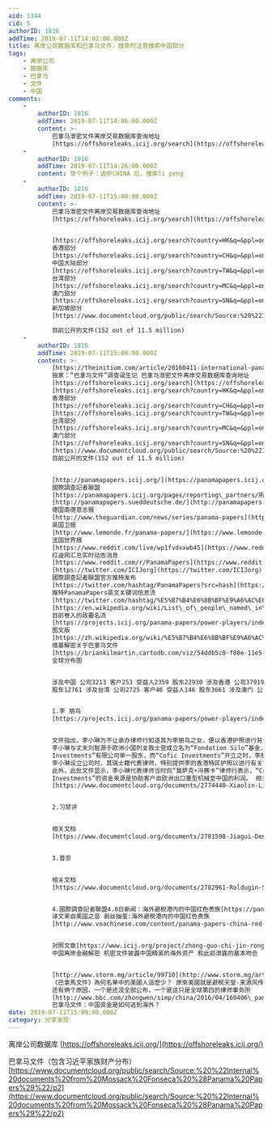 ```yaml
---
aid: 1344
cid: 5
authorID: 1816
addTime: 2019-07-11T14:02:00.000Z
title: 离岸公司数据库和巴拿马文件，搜索时注意搜索中国部分
tags:
    - 离岸公司
    - 数据库
    - 巴拿马
    - 文件
    - 中国
comments:
    -
        authorID: 1816
        addTime: 2019-07-11T14:06:00.000Z
        content: >-
            巴拿马泄密文件离岸交易数据库查询地址
            [https://offshoreleaks.icij.org/search](https://offshoreleaks.icij.org/search)
    -
        authorID: 1816
        addTime: 2019-07-11T14:26:00.000Z
        content: 举个例子：选中CHINA 后，搜索li peng
    -
        authorID: 1816
        addTime: 2019-07-11T15:00:00.000Z
        content: >-
            巴拿马泄密文件离岸交易数据库查询地址
            [https://offshoreleaks.icij.org/search](https://offshoreleaks.icij.org/search)


            [https://offshoreleaks.icij.org/search?country=HK&q=&ppl=on&ent=on&adr=on](https://offshoreleaks.icij.org/search?adr=on&country=HK&ent=on&ppl=on&q=)
            香港部分
            [https://offshoreleaks.icij.org/search?country=CH&q=&ppl=on&ent=on&adr=on](https://offshoreleaks.icij.org/search?adr=on&country=CH&ent=on&ppl=on&q=)
            中国大陆部分
            [https://offshoreleaks.icij.org/search?country=TW&q=&ppl=on&ent=on&adr=on](https://offshoreleaks.icij.org/search?adr=on&country=TW&ent=on&ppl=on&q=)
            台湾部分
            [https://offshoreleaks.icij.org/search?country=MC&q=&ppl=on&ent=on&adr=on](https://offshoreleaks.icij.org/search?adr=on&country=MC&ent=on&ppl=on&q=)
            澳门部分
            [https://offshoreleaks.icij.org/search?country=SN&q=&ppl=on&ent=on&adr=on](https://offshoreleaks.icij.org/search?adr=on&country=SN&ent=on&ppl=on&q=)
            新加坡部分
            [https://www.documentcloud.org/public/search/Source:%20%22Internal%20documents%20from%20Mossack%20Fonseca%20%28Panama%20Papers%29%22/p2](https://www.documentcloud.org/public/search/Source:%20%22Internal%20documents%20from%20Mossack%20Fonseca%20%28Panama%20Papers%29%22/p2)  

            目前公开的文件(152 out of 11.5 million)
    -
        authorID: 1816
        addTime: 2019-07-11T15:09:00.000Z
        content: >-
            [https://theinitium.com/article/20160411-international-panamarepoters/](https://theinitium.com/article/20160411-international-panamarepoters/)
            独家：“巴拿马文件”调查诞生记 巴拿马泄密文件离岸交易数据库查询地址
            [https://offshoreleaks.icij.org/search](https://offshoreleaks.icij.org/search)
            [https://offshoreleaks.icij.org/search?country=HK&q=&ppl=on&ent=on&adr=on](https://offshoreleaks.icij.org/search?adr=on&country=HK&ent=on&ppl=on&q=)
            香港部分
            [https://offshoreleaks.icij.org/search?country=CH&q=&ppl=on&ent=on&adr=on中国大陆部分](https://offshoreleaks.icij.org/search?adr=on%E4%B8%AD%E5%9B%BD%E5%A4%A7%E9%99%86%E9%83%A8%E5%88%86&country=CH&ent=on&ppl=on&q=)
            [https://offshoreleaks.icij.org/search?country=TW&q=&ppl=on&ent=on&adr=on](https://offshoreleaks.icij.org/search?adr=on&country=TW&ent=on&ppl=on&q=)
            台湾部分
            [https://offshoreleaks.icij.org/search?country=MC&q=&ppl=on&ent=on&adr=on](https://offshoreleaks.icij.org/search?adr=on&country=MC&ent=on&ppl=on&q=)
            澳门部分
            [https://offshoreleaks.icij.org/search?country=SN&q=&ppl=on&ent=on&adr=on新加坡部分](https://offshoreleaks.icij.org/search?adr=on%E6%96%B0%E5%8A%A0%E5%9D%A1%E9%83%A8%E5%88%86&country=SN&ent=on&ppl=on&q=)
            [https://www.documentcloud.org/public/search/Source:%20%22Internal%20documents%20from%20Mossack%20Fonseca%20%28Panama%20Papers%29%22/p2](https://www.documentcloud.org/public/search/Source:%20%22Internal%20documents%20from%20Mossack%20Fonseca%20%28Panama%20Papers%29%22/p2)
            目前公开的文件(152 out of 11.5 million)


            [http://panamapapers.icij.org/](https://panamapapers.icij.org/)
            國際調查記者聯盟
            [https://panamapapers.icij.org/pages/reporting\_partners/所有合作媒体](https://panamapapers.icij.org/pages/reporting_partners/%E6%89%80%E6%9C%89%E5%90%88%E4%BD%9C%E5%AA%92%E4%BD%93)
            [http://panamapapers.sueddeutsche.de/](http://panamapapers.sueddeutsche.de/)
            德国南德意志报
            [http://www.theguardian.com/news/series/panama-papers](https://www.theguardian.com/news/series/panama-papers)
            英国卫报
            [http://www.lemonde.fr/panama-papers/](https://www.lemonde.fr/panama-papers/)
            法国世界报
            [https://www.reddit.com/live/wp1fvdxxwb45](https://www.reddit.com/live/wp1fvdxxwb45)
            红迪网汇总实时动态消息
            [https://www.reddit.com/r/PanamaPapers](https://www.reddit.com/r/PanamaPapers)
            [https://twitter.com/ICIJorg](https://twitter.com/ICIJorg)
            國際調查記者聯盟官方推特发布
            [https://twitter.com/hashtag/PanamaPapers?src=hash](https://twitter.com/hashtag/PanamaPapers?src=hash)
            推特PanamaPapers英文关键词信息流
            [https://twitter.com/hashtag/%E5%B7%B4%E6%8B%BF%E9%A6%AC%E6%96%87%E4%BB%B6推特巴拿马文件中文信息流](https://twitter.com/hashtag/%E5%B7%B4%E6%8B%BF%E9%A6%AC%E6%96%87%E4%BB%B6%E6%8E%A8%E7%89%B9%E5%B7%B4%E6%8B%BF%E9%A9%AC%E6%96%87%E4%BB%B6%E4%B8%AD%E6%96%87%E4%BF%A1%E6%81%AF%E6%B5%81)
            [https://en.wikipedia.org/wiki/List\_of\_people\_named\_in\_the\_Panama\_Papers](https://en.wikipedia.org/wiki/List_of_people_named_in_the_Panama_Papers)
            目前卷入的政要名流
            [https://projects.icij.org/panama-papers/power-players/index.html#目前卷入的政要名流](https://projects.icij.org/panama-papers/power-players/index.html#%E7%9B%AE%E5%89%8D%E5%8D%B7%E5%85%A5%E7%9A%84%E6%94%BF%E8%A6%81%E5%90%8D%E6%B5%81)
            图文版
            [https://zh.wikipedia.org/wiki/%E5%B7%B4%E6%8B%BF%E9%A6%AC%E6%96%87%E4%BB%B6](https://zh.wikipedia.org/wiki/%E5%B7%B4%E6%8B%BF%E9%A6%AC%E6%96%87%E4%BB%B6)
            维基解密关于巴拿马文件
            [https://briankilmartin.cartodb.com/viz/54ddb5c0-f80e-11e5-9a9c-0e5db1731f59/embed\_map](https://briankilmartin.cartodb.com/viz/54ddb5c0-f80e-11e5-9a9c-0e5db1731f59/embed_map)
            全球分布图


            涉及中国 公司3213 客户253 受益人2359 股东22930 涉及香港 公司37919 客户2192 受益人1193
            股东12761 涉及台湾 公司2725 客户46 受益人146 股东3661 涉及澳门 公司25 客户4 受益人22 股东233


            1.李 朋鸟
            [https://projects.icij.org/panama-papers/power-players/index.html#53](https://projects.icij.org/panama-papers/power-players/index.html#53)


            文件指出，李小琳为不让承办律师行知道其为李朋鸟之女，便以香港护照进行背景审查。
            李小琳与丈夫刘智源于欧洲小国列支敦士登成立名为“Fondation Silo”基金，为一间于英属处女岛开立的“Cofic
            Investments”有限公司单一股东，而“Cofic Investments”开立之时，李朋鸟仍在任总理。
            李小琳设立公司时，其瑞士籍代表律师，特别提供李的香港特区护照以进行有关背景审查，文件亦皆以“刘李小琳”称呼她，刻意使“莫萨克•冯赛卡”难以联结李小琳及李朋鸟的关系。
            此外，此批文件显示，李小琳代表律师当时向“莫萨克•冯赛卡”律师行表示，“Cofic
            Investments”的资金来源是协助客户自欧洲出口重型机械至中国的利润。 相关文档
            [https://www.documentcloud.org/documents/2774440-Xiaolin-Lidoc1.html](https://www.documentcloud.org/documents/2774440-Xiaolin-Lidoc1.html)


            2.习禁评


            相关文档
            [https://www.documentcloud.org/documents/2781598-Jiagui-Dengdoc1.html](https://www.documentcloud.org/documents/2781598-Jiagui-Dengdoc1.html)


            3.普京


            相关文档
            [https://www.documentcloud.org/documents/2782961-Roldugin-Sergeidoc1.html](https://www.documentcloud.org/documents/2782961-Roldugin-Sergeidoc1.html)


            4.國際調查記者聯盟4.6日新闻：海外避税港内的中国红色贵族[https://panamapapers.icij.org/20160406-china-red-nobility-offshore-dealings.html](https://panamapapers.icij.org/20160406-china-red-nobility-offshore-dealings.html)
            译文来自美国之音 剥丝抽茧:海外避税港内的中国红色贵族
            [http://www.voachinese.com/content/panama-papers-china-red-nobility-20160406/3273672.html](https://www.voachinese.com/content/panama-papers-china-red-nobility-20160406/3273672.html)


            对照文章[https://www.icij.org/project/zhong-guo-chi-jin-rong-jie-mi/ji-mi-wen-jian-pi-lu-zhong-guo-jing-ying-de-hai-wai-zi-chan](https://www.icij.org/project/zhong-guo-chi-jin-rong-jie-mi/ji-mi-wen-jian-pi-lu-zhong-guo-jing-ying-de-hai-wai-zi-chan)
            中国离岸金融解密 机密文件披露中国精英的海外资产 和此前泄露的基本吻合


            [http://www.storm.mg/article/99710](http://www.storm.mg/article/99710)
            《巴拿馬文件》為何名單中的美國人這麼少？ 原來美國就是避稅天堂-来源风传媒
            还有俩个原因，一个是还没全部公布，一个是这只是全球第四的律师事务所
            [http://www.bbc.com/zhongwen/simp/china/2016/04/160406\_panama\_papers\_china\_capital\_outflows](https://www.bbc.com/zhongwen/simp/china/2016/04/160406_panama_papers_china_capital_outflows)
            巴拿马文件：中国资金是如何逃到海外？
date: 2019-07-11T15:09:00.000Z
category: 分享发现
---
```


离岸公司数据库 [https://offshoreleaks.icij.org/](https://offshoreleaks.icij.org/)

巴拿马文件（包含习近平家族财产分布） [https://www.documentcloud.org/public/search/Source:%20%22Internal%20documents%20from%20Mossack%20Fonseca%20%28Panama%20Papers%29%22/p2](https://www.documentcloud.org/public/search/Source:%20%22Internal%20documents%20from%20Mossack%20Fonseca%20%28Panama%20Papers%29%22/p2)
